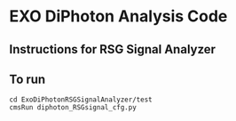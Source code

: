 # EXO DiPhoton Analysis Code

## Instructions for RSG Signal Analyzer

## To run

```
cd ExoDiPhotonRSGSignalAnalyzer/test  
cmsRun diphoton_RSGsignal_cfg.py
```